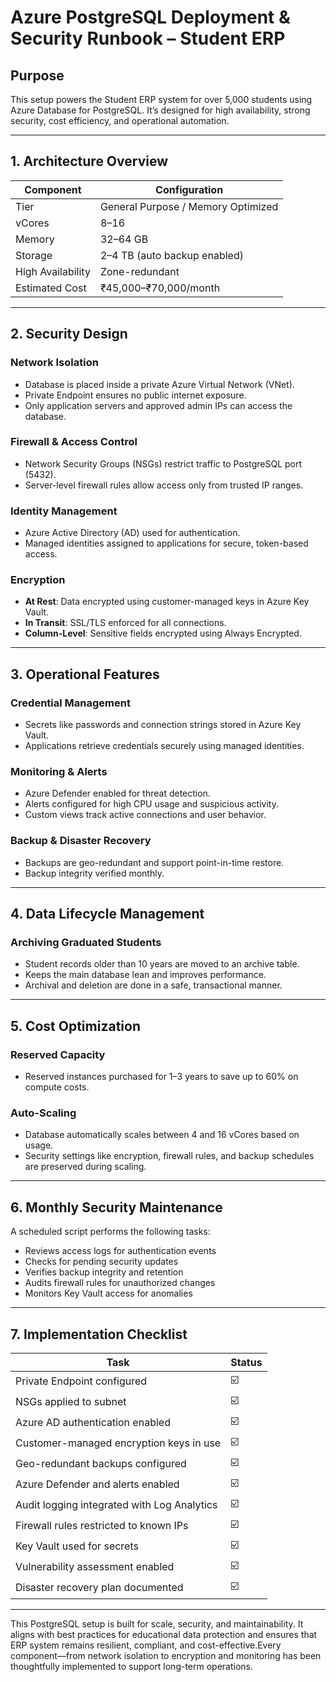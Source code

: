 #  Azure PostgreSQL Deployment & Security Runbook – Student ERP

##  Purpose
This setup powers the Student ERP system for over 5,000 students using Azure Database for PostgreSQL. It’s designed for high availability, strong security, cost efficiency, and operational automation.

---

## 1. Architecture Overview

| Component         | Configuration                          |
|------------------|----------------------------------------|
| Tier             | General Purpose / Memory Optimized     |
| vCores           | 8–16                                   |
| Memory           | 32–64 GB                               |
| Storage          | 2–4 TB (auto backup enabled)           |
| High Availability| Zone-redundant                         |
| Estimated Cost   | ₹45,000–₹70,000/month                  |

---

##  2. Security Design

### Network Isolation
- Database is placed inside a private Azure Virtual Network (VNet).
- Private Endpoint ensures no public internet exposure.
- Only application servers and approved admin IPs can access the database.

### Firewall & Access Control
- Network Security Groups (NSGs) restrict traffic to PostgreSQL port (5432).
- Server-level firewall rules allow access only from trusted IP ranges.

### Identity Management
- Azure Active Directory (AD) used for authentication.
- Managed identities assigned to applications for secure, token-based access.

### Encryption
- **At Rest**: Data encrypted using customer-managed keys in Azure Key Vault.
- **In Transit**: SSL/TLS enforced for all connections.
- **Column-Level**: Sensitive fields encrypted using Always Encrypted.

---

##  3. Operational Features

### Credential Management
- Secrets like passwords and connection strings stored in Azure Key Vault.
- Applications retrieve credentials securely using managed identities.

### Monitoring & Alerts
- Azure Defender enabled for threat detection.
- Alerts configured for high CPU usage and suspicious activity.
- Custom views track active connections and user behavior.

### Backup & Disaster Recovery
- Backups are geo-redundant and support point-in-time restore.
- Backup integrity verified monthly.

---

## 4. Data Lifecycle Management

### Archiving Graduated Students
- Student records older than 10 years are moved to an archive table.
- Keeps the main database lean and improves performance.
- Archival and deletion are done in a safe, transactional manner.

---

##  5. Cost Optimization

### Reserved Capacity
- Reserved instances purchased for 1–3 years to save up to 60% on compute costs.

### Auto-Scaling
- Database automatically scales between 4 and 16 vCores based on usage.
- Security settings like encryption, firewall rules, and backup schedules are preserved during scaling.

---

##  6. Monthly Security Maintenance

A scheduled script performs the following tasks:
- Reviews access logs for authentication events
- Checks for pending security updates
- Verifies backup integrity and retention
- Audits firewall rules for unauthorized changes
- Monitors Key Vault access for anomalies

---

##  7. Implementation Checklist

| Task                                      | Status |
|-------------------------------------------|--------|
| Private Endpoint configured               | ☑️     |
| NSGs applied to subnet                    | ☑️     |
| Azure AD authentication enabled           | ☑️     |
| Customer-managed encryption keys in use   | ☑️     |
| Geo-redundant backups configured          | ☑️     |
| Azure Defender and alerts enabled         | ☑️     |
| Audit logging integrated with Log Analytics| ☑️     |
| Firewall rules restricted to known IPs    | ☑️     |
| Key Vault used for secrets                | ☑️     |
| Vulnerability assessment enabled          | ☑️     |
| Disaster recovery plan documented         | ☑️     |

---


This PostgreSQL setup is built for scale, security, and maintainability. It aligns with best practices for educational data protection and ensures that ERP system remains resilient, compliant, and cost-effective.Every component—from network isolation to encryption and monitoring has been thoughtfully implemented to support long-term operations.



